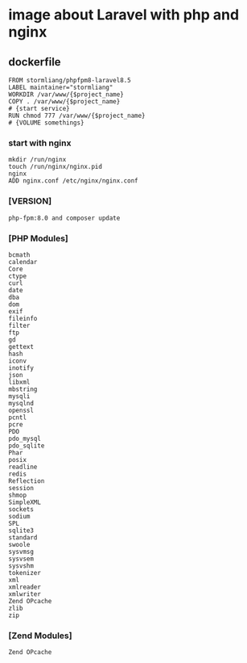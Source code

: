 # image about Laravel with php and nginx

## dockerfile
    FROM stormliang/phpfpm8-laravel8.5
    LABEL maintainer="stormliang"
    WORKDIR /var/www/{$project_name}
    COPY . /var/www/{$project_name}
    # {start service}
    RUN chmod 777 /var/www/{$project_name}
    # {VOLUME somethings}

### start with nginx
    mkdir /run/nginx
    touch /run/nginx/nginx.pid
    nginx
    ADD nginx.conf /etc/nginx/nginx.conf
### [VERSION]
    php-fpm:8.0 and composer update
### [PHP Modules]
    bcmath
    calendar
    Core
    ctype
    curl
    date
    dba
    dom
    exif
    fileinfo
    filter
    ftp
    gd
    gettext
    hash
    iconv
    inotify
    json
    libxml
    mbstring
    mysqli
    mysqlnd
    openssl
    pcntl
    pcre
    PDO
    pdo_mysql
    pdo_sqlite
    Phar
    posix
    readline
    redis
    Reflection
    session
    shmop
    SimpleXML
    sockets
    sodium
    SPL
    sqlite3
    standard
    swoole
    sysvmsg
    sysvsem
    sysvshm
    tokenizer
    xml
    xmlreader
    xmlwriter
    Zend OPcache
    zlib
    zip

### [Zend Modules]
    Zend OPcache